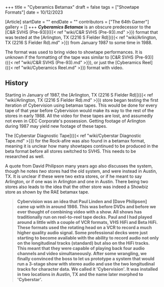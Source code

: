 +++
title = "Cyberamics Betamax"
draft = false
tags = ["Showtape Formats"]
date = 10/12/2023

[Article]
startDate = ""
endDate = ""
contributors = ["The 64th Gamer"]
gallery = []
+++
<b><i>Cyberamics Betamax</b></i> is an obscure predecessor to the [C&R SVHS (Pre-93)]({{< ref "wiki/C&R SVHS (Pre-93).md" >}}) format that was tested at the [Arlington, TX (2216 S Fielder Rd)]({{< ref "wiki/Arlington, TX (2216 S Fielder Rd).md" >}}) from January 1987 to some time in 1988.

The format was used to bring video to showtape performances. It is unknown if the formatting of the tape was similar to [C&R SVHS (Pre-93)]({{< ref "wiki/C&R SVHS (Pre-93).md" >}}), or just the [Cyberamics Reel]({{< ref "wiki/Cyberamics Reel.md" >}}) format with video.

<h2> History </h2>
Starting in January of 1987, the [Arlington, TX (2216 S Fielder Rd)]({{< ref "wiki/Arlington, TX (2216 S Fielder Rd).md" >}}) store began testing the first iteration of Cybervision using betamax tapes. This would be done for every tape of that year before Cybervision would make its way to the rest of the stores in early 1988. All the video for these tapes are lost, and assumedly not even in CEC Corporate's possession. Getting footage of Arlington during 1987 may yield new footage of these tapes.

The [Cyberstar Diagnostic Tape]({{< ref "wiki/Cyberstar Diagnostic Tape.md" >}}) for the Rock-afire was also found in a betamax format, meaning it is unclear how many showtapes continued to be produced in the beta format before all stores switched to SVHS. This needs to be researched as well.

A quote from David Philipson many years ago also discusses the system, though he notes <i>two</i> stores had the old system, and were instead in Austin, TX. It is unclear if these were two extra stores, or if he meant to say Arlington, or if one was in Arlington and one in Austin. There being two stores also leads to the idea that the other store was indeed a Showbiz store as shown by the RAE betamax tape.<blockquote><b>Cybervision was an idea that Paul Linden and [Dave Philipsen] came up with in around 1986.  This was before DVDs and before we ever thought of combining video with a show.  All shows has traditionally run on reel-to-reel tape decks.  Paul and I had played around a little with a couple of VCR formats, VHS HiFi and Beta HiFi.  These formats used the rotating head on a VCR to record a much higher quality audio signal.  Some professional decks were just starting to become available with the ability to record audio not only on the longitudinal tracks (standard) but also on the HiFi tracks.  This meant that they were capable of playing back four audio channels and video simultaneously.  After some wrangling, we finally convinced the boss to let us prototype a system that would run a 3-stage show with stereo audio and use the two longitudinal tracks for character data.  We called it 'Cybervision'.  It was installed in two locations in Austin, TX and the name later morphed to 'Cyberstar'.</b></blockquote>